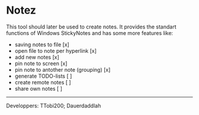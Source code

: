 Notez
===============
This tool should later be used to create notes.
It provides the standart functions of Windows
StickyNotes and has some more features like:

- saving notes to file                  [x]
- open file to note per hyperlink       [x]
- add new notes                         [x]
- pin note to screen                    [x]
- pin note to antother note (grouping)  [x]
- generate TODO-lists                   [ ]
- create remote notes                   [ ]
- share own notes                       [ ]

__________________________________________________________________________
Developpers:  TTobi200; Dauerdaddlah
